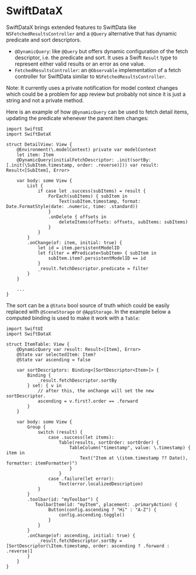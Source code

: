 # SwiftDataX

SwiftDataX brings extended features to SwiftData like `NSFetchedResultsController` and a `@Query` alternative that has dynamic predicate and sort descriptors.

* `@DynamicQuery`: like `@Query` but offers dynamic configuration of the fetch descriptor, i.e. the predicate and sort. It uses a Swift `Result` type to represent either valid results or an error as one value. 
* `FetchedResultsController`: an `@Observable` implementation of a fetch controller for SwiftData similar to `NSFetchedResultsController`.

Note: It currently uses a private notification for model context changes which could be a problem for app review but probably not since it is just a string and not a private method.

Here is an example of how `@DynamicQuery` can be used to fetch detail items, updating the predicate whenever the parent item changes:
```
import SwiftUI
import SwiftDataX

struct DetailView: View {
    @Environment(\.modelContext) private var modelContext
    let item: Item
    @DynamicQuery(initialFetchDescriptor: .init(sortBy: [.init(\SubItem.timestamp, order: .reverse)])) var result: Result<[SubItem], Error>

    var body: some View {
        List {
            if case let .success(subItems) = result {
                ForEach(subItems) { subItem in
                    Text(subItem.timestamp, format: Date.FormatStyle(date: .numeric, time: .standard))
                }
                .onDelete { offsets in
                    deleteItems(offsets: offsets, subItems: subItems)
                }
            }
        }
        .onChange(of: item, initial: true) {
            let id = item.persistentModelID
            let filter = #Predicate<SubItem> { subItem in
                subItem.item?.persistentModelID == id
            }
            _result.fetchDescriptor.predicate = filter
        }
    }
    
    ...
}
```
The sort can be a `@State` bool source of truth which could be easily replaced with `@SceneStorage` or `@AppStorage`. In the example below a computed binding is used to make it work with a `Table`:
```
import SwiftUI
import SwiftDataX

struct ItemTable: View {
    @DynamicQuery var result: Result<[Item], Error>
    @State var selectedItem: Item?
    @State var ascending = false
 
    var sortDescriptors: Binding<[SortDescriptor<Item>]> {
        Binding {
            _result.fetchDescriptor.sortBy
        } set: { v in
            // after this, the onChange will set the new sortDescriptor.
            ascending = v.first?.order == .forward
        }
    }
    
    var body: some View {
        Group {
            switch (result) {
                case .success(let items):
                    Table(results, sortOrder: sortOrder) {
                        TableColumn("timestamp", value: \.timestamp) { item in
                            Text("Item at \(item.timestamp ?? Date(), formatter: itemFormatter)")
                        }
                    }
                case .failure(let error):
                    Text(error.localizedDescription)
            }
        }
        .toolbar(id: "myToolbar") {
           ToolbarItem(id: "myItem", placement: .primaryAction) {
                Button(config.ascending ? "Hi" : "A-Z") {
                    config.ascending.toggle()
                }
            }
        }        
        .onChange(of: ascending, initial: true) {
            _result.fetchDescriptor.sortBy = [SortDescriptor(\Item.timestamp, order: ascending ? .forward : .reverse)]
        }
    }
}
```
